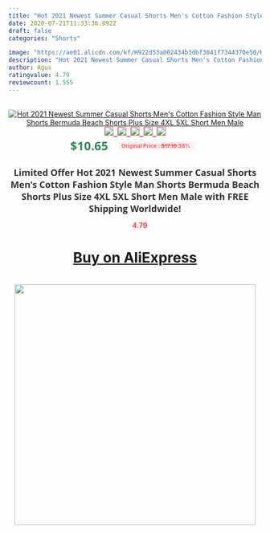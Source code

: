 ```yaml
---
title: "Hot 2021 Newest Summer Casual Shorts Men's Cotton Fashion Style Man Shorts Bermuda Beach Shorts Plus Size 4XL 5XL Short Men Male"
date: 2020-07-21T11:33:36.892Z
draft: false
categories: "Shorts"

image: "https://ae01.alicdn.com/kf/H922d53a002434b3dbf3841f7344370e50/Hot-2021-Newest-Summer-Casual-Shorts-Men-s-Cotton-Fashion-Style-Man-Shorts-Bermuda-Beach-Shorts.jpg"
description: "Hot 2021 Newest Summer Casual Shorts Men's Cotton Fashion Style Man Shorts Bermuda Beach Shorts Plus Size 4XL 5XL Short Men Male"
author: Agus
ratingvalue: 4.79
reviewcount: 1.555
---
```

<br>
<div style="text-align: center;">
<a href="https://s.click.aliexpress.com/e/_984A8H" target="_blank" rel="nofollow noopener noreferrer"><img alt="Hot 2021 Newest Summer Casual Shorts Men's Cotton Fashion Style Man Shorts Bermuda Beach Shorts Plus Size 4XL 5XL Short Men Male" class="magnifier-image" src="https://ae01.alicdn.com/kf/H922d53a002434b3dbf3841f7344370e50/Hot-2021-Newest-Summer-Casual-Shorts-Men-s-Cotton-Fashion-Style-Man-Shorts-Bermuda-Beach-Shorts.jpg_640x640.jpg">
<br>
<img style="border:1px solid salmon" src="https://ae01.alicdn.com/kf/H922d53a002434b3dbf3841f7344370e50/Hot-2021-Newest-Summer-Casual-Shorts-Men-s-Cotton-Fashion-Style-Man-Shorts-Bermuda-Beach-Shorts.jpg_120x120.jpg">&nbsp;&nbsp;<img style="border:1px solid salmon" src="https://ae01.alicdn.com/kf/H29fa205f04ef4fb0afe2c29cadc40a54S/Hot-2021-Newest-Summer-Casual-Shorts-Men-s-Cotton-Fashion-Style-Man-Shorts-Bermuda-Beach-Shorts.jpg_120x120.jpg">&nbsp;&nbsp;<img style="border:1px solid salmon" src="https://ae01.alicdn.com/kf/Hdf6d9d18913247668b9a37a60d2c11bbw/Hot-2021-Newest-Summer-Casual-Shorts-Men-s-Cotton-Fashion-Style-Man-Shorts-Bermuda-Beach-Shorts.jpg_120x120.jpg">&nbsp;&nbsp;<img style="border:1px solid salmon" src="https://ae01.alicdn.com/kf/H338266354f82474ca5bf806aecc7a597Z/Hot-2021-Newest-Summer-Casual-Shorts-Men-s-Cotton-Fashion-Style-Man-Shorts-Bermuda-Beach-Shorts.jpg_120x120.jpg">&nbsp;&nbsp;<img style="border:1px solid salmon" src="https://ae01.alicdn.com/kf/H0bba714b467b4227b5af314f0488d5e5H/Hot-2021-Newest-Summer-Casual-Shorts-Men-s-Cotton-Fashion-Style-Man-Shorts-Bermuda-Beach-Shorts.jpg_120x120.jpg"></a></div><br0>
<div style="text-align: center;"><span style="background-color: white; border: 0px; box-sizing: border-box; color: seagreen; display: inline-block; font-family: &quot;open sans&quot; , &quot;arial&quot; , &quot;helvetica&quot; , sans-serif , &quot;heiti&quot;; font-size: 24px; font-stretch: inherit; font-weight: 700; line-height: inherit; margin: 0px 10px 0px 0px; padding: 0px; vertical-align: middle;">$10.65 </span>
<span style="background: rgb(255 , 241 , 241); border-radius: 3px; border: 0px; box-sizing: border-box; color: #ff4747; display: inline-block; font-family: inherit; font-size: 12px; font-stretch: inherit; font-style: inherit; font-variant: inherit; font-weight: 600; line-height: inherit; margin: 0px; padding: 2px 5px; transform: scale(0.9); vertical-align: middle;">Original Price : <b style="text-decoration: line-through;">$17.18 </b> 38%&nbsp;&nbsp;</span></div>
<h1 style="color: #333333; display: inline-block; font-family: &quot;open sans&quot; , &quot;arial&quot; , &quot;helvetica&quot; , sans-serif , &quot;heiti&quot;; font-size: 18px; font-stretch: inherit; font-weight: 700; text-align: center;">Limited Offer Hot 2021 Newest Summer Casual Shorts Men's Cotton Fashion Style Man Shorts Bermuda Beach Shorts Plus Size 4XL 5XL Short Men Male with FREE Shipping Worldwide!</h1>
<div style="color: #ff4747; text-align: center;">
<img src="https://4.bp.blogspot.com/-M0ZcTcb-5uY/XleCXlxnR4I/AAAAAAAAAEc/OrjgMkXV1oMQFaCRZj5HQwOCBcu3w1FegCPcBGAYYCw/s1600/star.png" style="height: 15px;">&nbsp;<b>4.79</b></div>
<div class="button_cont" align="center"><a class="buynow_a" href="https://s.click.aliexpress.com/e/_984A8H" target="_blank" rel="nofollow noopener noreferrer"><H1>Buy on AliExpress</H1></a></div><br>
<div class="separator" style="clear: both; text-align: center;">
<img src="https://lh3.googleusercontent.com/-pTy5HemUv9M/XlePHvY0dAI/AAAAAAAAAE4/0nX5iRUoIWY8eMW9Dpxeirr157OZliDIgCLcBGAsYHQ/s1600/badge.gif" width="480">
</div>
